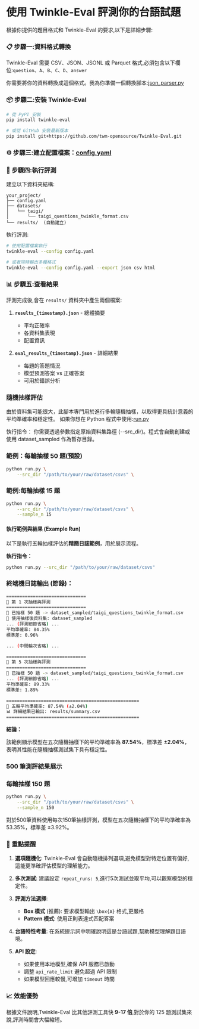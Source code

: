 # 使用 Twinkle-Eval 評測你的台語試題

根據你提供的題目格式和 Twinkle-Eval 的要求,以下是詳細步驟:

### 📋 **步驟一:資料格式轉換**

Twinkle-Eval 需要 CSV、JSON、JSONL 或 Parquet 格式,必須包含以下欄位:`question`、`A`、`B`、`C`、`D`、`answer`

你需要將你的資料轉換成這個格式。我為你準備一個轉換腳本:[json_parser.py](OSTT/json_parser.py)

### 📦 **步驟二:安裝 Twinkle-Eval**

```bash
# 從 PyPI 安裝
pip install twinkle-eval

# 或從 GitHub 安裝最新版本
pip install git+https://github.com/twm-opensource/Twinkle-Eval.git
```

### ⚙️ **步驟三:建立配置檔案**：[config.yaml](OSTT/config.yaml)

### 🚀 **步驟四:執行評測**

建立以下資料夾結構:

```
your_project/
├── config.yaml
├── datasets/
│   └── taigi/
│       └── taigi_questions_twinkle_format.csv
└── results/  (自動建立)
```

執行評測:

```bash
# 使用配置檔案執行
twinkle-eval --config config.yaml

# 或者同時輸出多種格式
twinkle-eval --config config.yaml --export json csv html
```

### 📊 **步驟五:查看結果**

評測完成後,會在 `results/` 資料夾中產生兩個檔案:

1. **`results_{timestamp}.json`** - 總體摘要
    - 平均正確率
    - 各資料集表現
    - 配置資訊

2. **`eval_results_{timestamp}.json`** - 詳細結果
    - 每題的答題情況
    - 模型預測答案 vs 正確答案
    - 可用於錯誤分析

### 隨機抽樣評估

由於資料集可能很大，此腳本專門用於進行多輪隨機抽樣，以取得更具統計意義的平均準確率和穩定性。
如果你想在 Python 程式中使用:[run.py](OSTT/run.py)

執行指令：
你需要透過參數指定原始資料集路徑 (--src_dir)。程式會自動創建或使用 dataset_sampled 作為暫存目錄。
### 範例：每輪抽樣 50 題(預設)
```bash
python run.py \
    --src_dir "/path/to/your/raw/dataset/csvs" \
```

### 範例:每輪抽樣 15 題
```bash
python run.py \
    --src_dir "/path/to/your/raw/dataset/csvs" \
    --sample_n 15
```

#### 執行範例與結果 (Example Run)

以下是執行五輪抽樣評估的**精簡日誌範例**，用於展示流程。

**執行指令：**

```bash
python run.py --src_dir "/path/to/your/raw/dataset/csvs"
```

### 終端機日誌輸出 (節錄)：
```bash
==============================
🔁 第 1 次抽樣與評測
==============================
📁 已抽樣 50 題 -> dataset_sampled/taigi_questions_twinkle_format.csv
📂 使用抽樣後資料集: dataset_sampled
... (評測細節省略) ...
平均準確率: 84.35%
標準差: 0.96%

... (中間輪次省略) ...

==============================
🔁 第 5 次抽樣與評測
==============================
📁 已抽樣 50 題 -> dataset_sampled/taigi_questions_twinkle_format.csv
... (評測細節省略) ...
平均準確率: 89.33%
標準差: 1.89%

==================================================
🏁 五輪平均準確率: 87.54% (±2.04%)
📊 詳細結果已輸出: results/summary.csv
==================================================
```

**結論：**

該範例顯示模型在五次隨機抽樣下的平均準確率為 **87.54%**，標準差 **±2.04%**，表明其性能在隨機抽樣測試集下具有穩定性。

### 500 筆測評結果展示

### 每輪抽樣 150 題
```bash
python run.py \
    --src_dir "/path/to/your/raw/dataset/csvs" \
    --sample_n 150
```
對於500筆資料使用每次150筆抽樣評測，模型在五次隨機抽樣下的平均準確率為 53.35%，標準差 ±3.92%。



### 🎯 **重點提醒**

1. **選項隨機化**: Twinkle-Eval 會自動隨機排列選項,避免模型對特定位置有偏好,這能更準確評估模型的理解能力。

2. **多次測試**: 建議設定 `repeat_runs: 5`,進行5次測試並取平均,可以觀察模型的穩定性。

3. **評測方法選擇**:
    - **Box 模式** (推薦): 要求模型輸出 `\box{A}` 格式,更嚴格
    - **Pattern 模式**: 使用正則表達式匹配答案

4. **台語特性考量**: 在系統提示詞中明確說明這是台語試題,幫助模型理解題目語境。

5. **API 設定**:
    - 如果使用本地模型,確保 API 服務已啟動
    - 調整 `api_rate_limit` 避免超過 API 限制
    - 如果模型回應較慢,可增加 `timeout` 時間

### 📈 **效能優勢**

根據文件說明,Twinkle-Eval 比其他評測工具快 **9-17 倍**,對於你的 125 題測試集來說,評測時間會大幅縮短。

